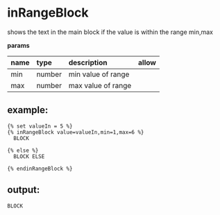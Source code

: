 # inRangeBlock

shows the text in the main block if the value is within the range min,max

**params**

| name | type | description | allow |
| :--- | :--- | :--- | :--- |
| min | number | min value of range |  |
| max | number | max value of range |  |

## example:

```text
{% set valueIn = 5 %}
{% inRangeBlock value=valueIn,min=1,max=6 %}
  BLOCK

{% else %}
  BLOCK ELSE

{% endinRangeBlock %}
```

## output:

```text
BLOCK
```


